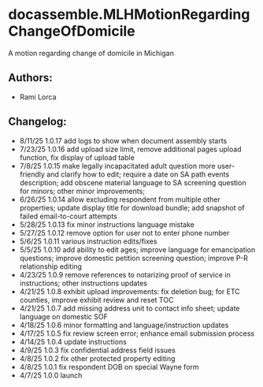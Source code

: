 # docassemble.MLHMotionRegardingChangeOfDomicile

A motion regarding change of domicile in Michigan

## Authors:

* Rami Lorca

## Changelog:
* 8/11/25  1.0.17 add logs to show when document assembly starts
* 7/23/25  1.0.16 add upload size limit, remove additional pages upload function, fix display of upload table
* 7/8/25   1.0.15 make legally incapacitated adult question more user-friendly and clarify how to edit; require a date on SA path events description; add obscene material language to SA screening question for minors; other minor improvements;
* 6/26/25  1.0.14 allow excluding respondent from multiple other properties; update display title for download bundle; add snapshot of failed email-to-court attempts
* 5/28/25  1.0.13 fix minor instructions language mistake
* 5/27/25  1.0.12 remove option for user not to enter phone number
* 5/6/25   1.0.11 various instruction edits/fixes
* 5/5/25   1.0.10 add ability to edit ages; improve language for emancipation questions; improve domestic petition screening question; improve P-R relationship editing
* 4/23/25  1.0.9 remove references to notarizing proof of service in instructions; other instructions updates
* 4/21/25  1.0.8 exhibit upload improvements: fix deletion bug; for ETC counties, improve exhibit review and reset TOC
* 4/21/25  1.0.7 add missing address unit to contact info sheet; update language on domestic SOF
* 4/18/25  1.0.6 minor formatting and language/instruction updates
* 4/17/25  1.0.5 fix review screen error; enhance email submission process
* 4/14/25  1.0.4 update instructions
* 4/9/25   1.0.3 fix confidential address field issues
* 4/8/25   1.0.2 fix other protected property editing
* 4/8/25   1.0.1 fix respondent DOB on special Wayne form
* 4/7/25   1.0.0 launch